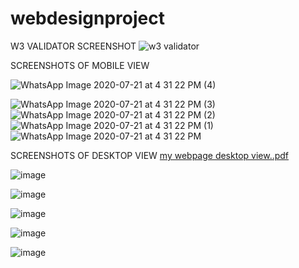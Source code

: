 # webdesignproject
W3 VALIDATOR SCREENSHOT 
![w3 validator](https://user-images.githubusercontent.com/68320786/88051993-3214eb80-cb77-11ea-9309-512b6a7e790f.png)

SCREENSHOTS OF MOBILE VIEW 

![WhatsApp Image 2020-07-21 at 4 31 22 PM (4)](https://user-images.githubusercontent.com/68320786/88052344-c3845d80-cb77-11ea-832b-a088205ec6dd.jpeg)
<br>

![WhatsApp Image 2020-07-21 at 4 31 22 PM (3)](https://user-images.githubusercontent.com/68320786/88052532-fe869100-cb77-11ea-9a2f-064ce14ff6fa.jpeg)
<br>
![WhatsApp Image 2020-07-21 at 4 31 22 PM (2)](https://user-images.githubusercontent.com/68320786/88052542-02b2ae80-cb78-11ea-8bf2-46deff086966.jpeg)
<br>
![WhatsApp Image 2020-07-21 at 4 31 22 PM (1)](https://user-images.githubusercontent.com/68320786/88052556-06decc00-cb78-11ea-9a17-e7e90e948f15.jpeg)
<br>
![WhatsApp Image 2020-07-21 at 4 31 22 PM](https://user-images.githubusercontent.com/68320786/88052560-09412600-cb78-11ea-8e15-229b075d2040.jpeg)
<br>

SCREENSHOTS OF DESKTOP VIEW 
[my webpage desktop view..pdf](https://github.com/akkk12/webdesignproject/files/4953451/my.webpage.desktop.view.pdf)

![image](https://user-images.githubusercontent.com/68320786/88055722-0eed3a80-cb7d-11ea-9bd1-f43edd9f20f5.png)

![image](https://user-images.githubusercontent.com/68320786/88055786-2b897280-cb7d-11ea-96bf-f3b484c6fb1b.png)

![image](https://user-images.githubusercontent.com/68320786/88055810-3512da80-cb7d-11ea-964b-136d041794f6.png)

![image](https://user-images.githubusercontent.com/68320786/88055821-39d78e80-cb7d-11ea-8edc-9810bb16dacf.png)

![image](https://user-images.githubusercontent.com/68320786/88055827-3d6b1580-cb7d-11ea-9890-a986cc41b43b.png)
